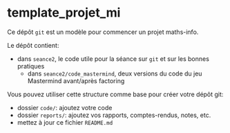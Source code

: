 # template_projet_mi
Ce dépôt `git` est un modèle pour commencer un projet maths-info.

Le dépôt contient:

* dans `seance2`, le code utile pour la séance sur `git` et sur les bonnes pratiques
  * dans `seance2/code_mastermind`, deux versions du code du jeu Mastermind avant/après factoring

Vous pouvez utiliser cette structure comme base pour créer votre dépôt git:
* dossier `code/`: ajoutez votre code
* dossier `reports/`: ajoutez vos rapports, comptes-rendus, notes, etc.
* mettez à jour ce fichier `README.md`

